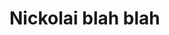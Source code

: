 <!DOCTYPE html>
<html lang="en" dir="ltr">
  <head>
    <meta charset="utf-8">
    <link href="StyleSheet.css" rel="stylesheet" type="text/css">
  </head>
<h1>Nickolai blah blah</h1>

  <body>

  </body>
</html>
